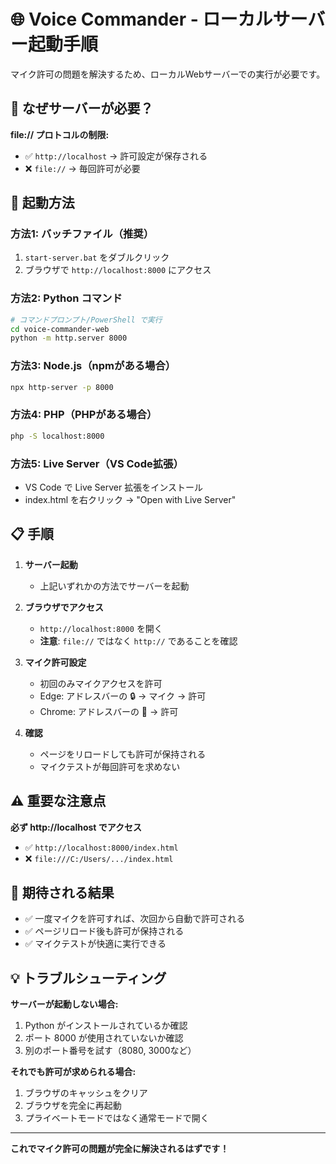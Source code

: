 # 🌐 Voice Commander - ローカルサーバー起動手順

マイク許可の問題を解決するため、ローカルWebサーバーでの実行が必要です。

## 🚨 なぜサーバーが必要？

**file:// プロトコルの制限:**
- ✅ `http://localhost` → 許可設定が保存される
- ❌ `file://` → 毎回許可が必要

## 🚀 起動方法

### 方法1: バッチファイル（推奨）
1. `start-server.bat` をダブルクリック
2. ブラウザで `http://localhost:8000` にアクセス

### 方法2: Python コマンド
```bash
# コマンドプロンプト/PowerShell で実行
cd voice-commander-web
python -m http.server 8000
```

### 方法3: Node.js（npmがある場合）
```bash
npx http-server -p 8000
```

### 方法4: PHP（PHPがある場合）
```bash
php -S localhost:8000
```

### 方法5: Live Server（VS Code拡張）
- VS Code で Live Server 拡張をインストール
- index.html を右クリック → "Open with Live Server"

## 📋 手順

1. **サーバー起動**
   - 上記いずれかの方法でサーバーを起動

2. **ブラウザでアクセス**
   - `http://localhost:8000` を開く
   - **注意**: `file://` ではなく `http://` であることを確認

3. **マイク許可設定**
   - 初回のみマイクアクセスを許可
   - Edge: アドレスバーの 🔒 → マイク → 許可
   - Chrome: アドレスバーの 🎤 → 許可

4. **確認**
   - ページをリロードしても許可が保持される
   - マイクテストが毎回許可を求めない

## ⚠️ 重要な注意点

**必ず http://localhost でアクセス**
- ✅ `http://localhost:8000/index.html`
- ❌ `file:///C:/Users/.../index.html`

## 🎯 期待される結果

- ✅ 一度マイクを許可すれば、次回から自動で許可される
- ✅ ページリロード後も許可が保持される
- ✅ マイクテストが快適に実行できる

## 💡 トラブルシューティング

**サーバーが起動しない場合:**
1. Python がインストールされているか確認
2. ポート 8000 が使用されていないか確認
3. 別のポート番号を試す（8080, 3000など）

**それでも許可が求められる場合:**
1. ブラウザのキャッシュをクリア
2. ブラウザを完全に再起動
3. プライベートモードではなく通常モードで開く

---

**これでマイク許可の問題が完全に解決されるはずです！**